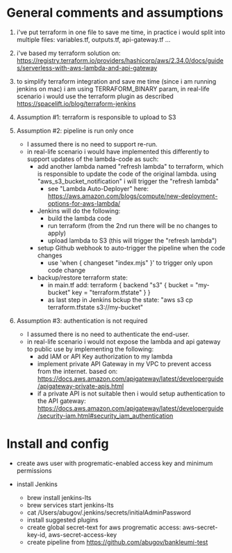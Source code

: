 # General comments and assumptions
1. i've put terraform in one file to save me time, in practice i would split into multiple files: variables.tf, outputs.tf, api-gateway.tf ...

2. i've based my terraform solution on: https://registry.terraform.io/providers/hashicorp/aws/2.34.0/docs/guides/serverless-with-aws-lambda-and-api-gateway

3. to simplify terraform integration and save me time (since i am running jenkins on mac) i am using TERRAFORM_BINARY param, in real-life scenario i would use the terraform plugin as described https://spacelift.io/blog/terraform-jenkins

4. Assumption #1: terraform is responsible to upload to S3

5. Assumption #2: pipeline is run only once
	* I assumed there is no need to support re-run.
	* in real-life scenario i would have implemented this differently to support updates of the lambda-code as such:
		* add another lambda named "refresh lambda" to terraform, which is responsible to update the code of the original lambda. using "aws_s3_bucket_notification" i will trigger the "refresh lambda"
			* see "Lambda Auto-Deployer" here: https://aws.amazon.com/blogs/compute/new-deployment-options-for-aws-lambda/
		* Jenkins will do the following:
			* build the lambda code
			* run terraform (from the 2nd run there will be no changes to apply)
			* upload lambda to S3 (this will trigger the "refresh lambda")
		* setup Github webhook to auto-trigger the pipeline when the code changes
			* use 'when { changeset "index.mjs" }' to trigger only upon code change
		* backup/restore terraform state:
			* in main.tf add: terraform { backend "s3" { bucket = "my-bucket" key = "terraform.tfstate" } }
			* as last step in Jenkins bckup the state: "aws s3 cp terraform.tfstate s3://my-bucket"

6. Assumption #3: authentication is not required
	* I assumed there is no need to authenticate the end-user.
	* in real-life scenario i would not expose the lambda and api gateway to public use by implementing the following:
		* add IAM or API Key authorization to my lambda
		* implement private API Gateway in my VPC to prevent access from the internet. based on: https://docs.aws.amazon.com/apigateway/latest/developerguide/apigateway-private-apis.html
		* if a private API is not suitable then i would setup authentication to the API gateway: https://docs.aws.amazon.com/apigateway/latest/developerguide/security-iam.html#security_iam_authentication
	
# Install and config

* create aws user with progrematic-enabled access key and minimum permissions

* install Jenkins 
	* brew install jenkins-lts
	* brew services start jenkins-lts
	* cat /Users/abugov/.jenkins/secrets/initialAdminPassword
	* install suggested plugins
	* create global secret-text for aws progrematic access: aws-secret-key-id, aws-secret-access-key
	* create pipeline from https://github.com/abugov/bankleumi-test